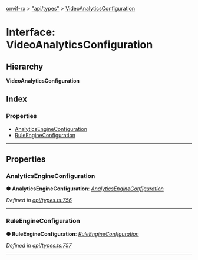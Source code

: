 [onvif-rx](../README.md) > ["api/types"](../modules/_api_types_.md) > [VideoAnalyticsConfiguration](../interfaces/_api_types_.videoanalyticsconfiguration.md)

# Interface: VideoAnalyticsConfiguration

## Hierarchy

**VideoAnalyticsConfiguration**

## Index

### Properties

* [AnalyticsEngineConfiguration](_api_types_.videoanalyticsconfiguration.md#analyticsengineconfiguration)
* [RuleEngineConfiguration](_api_types_.videoanalyticsconfiguration.md#ruleengineconfiguration)

---

## Properties

<a id="analyticsengineconfiguration"></a>

###  AnalyticsEngineConfiguration

**● AnalyticsEngineConfiguration**: *[AnalyticsEngineConfiguration](_api_types_.analyticsengineconfiguration.md)*

*Defined in [api/types.ts:756](https://github.com/patrickmichalina/onvif-rx/blob/d62cee9/src/api/types.ts#L756)*

___
<a id="ruleengineconfiguration"></a>

###  RuleEngineConfiguration

**● RuleEngineConfiguration**: *[RuleEngineConfiguration](_api_types_.ruleengineconfiguration.md)*

*Defined in [api/types.ts:757](https://github.com/patrickmichalina/onvif-rx/blob/d62cee9/src/api/types.ts#L757)*

___

